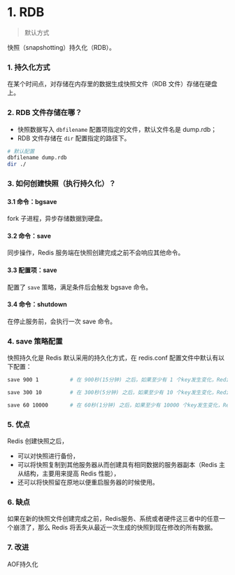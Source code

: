 # 1. RDB

> 默认方式

快照（snapshotting）持久化（RDB）。

### 1. 持久化方式
在某个时间点，对存储在内存里的数据生成快照文件（RDB 文件）存储在硬盘上。


### 2. RDB 文件存储在哪？
- 快照数据写入 `dbfilename` 配置项指定的文件，默认文件名是 dump.rdb；
- RDB 文件存储在 `dir` 配置指定的路径下。

```bash
# 默认配置
dbfilename dump.rdb
dir ./
```

### 3. 如何创建快照（执行持久化）？

#### 3.1 命令：bgsave
fork 子进程，异步存储数据到硬盘。

#### 3.2 命令：save
同步操作，Redis 服务端在快照创建完成之前不会响应其他命令。

#### 3.3 配置项：save
配置了 `save` 策略，满足条件后会触发 bgsave 命令。

#### 3.4 命令：shutdown
在停止服务前，会执行一次 save 命令。


### 4. save 策略配置
快照持久化是 Redis 默认采用的持久化方式，在 redis.conf 配置文件中默认有以下配置：

```bash
save 900 1			# 在 900秒(15分钟) 之后，如果至少有 1 个key发生变化，Redis 就会自动触发 BGSAVE 命令创建快照。

save 300 10			# 在 300秒(5分钟) 之后，如果至少有 10 个key发生变化，Redis 就会自动触发 BGSAVE 命令创建快照。

save 60 10000		# 在 60秒(1分钟) 之后，如果至少有 10000 个key发生变化，Redis 就会自动触发 BGSAVE 命令创建快照。
```


### 5. 优点
Redis 创建快照之后，

- 可以对快照进行备份，
- 可以将快照复制到其他服务器从而创建具有相同数据的服务器副本（Redis 主从结构，主要用来提高 Redis 性能），
- 还可以将快照留在原地以便重启服务器的时候使用。


### 6. 缺点
如果在新的快照文件创建完成之前，Redis服务、系统或者硬件这三者中的任意一个崩溃了，那么 Redis 将丢失从最近一次生成的快照到现在修改的所有数据。

### 7. 改进
AOF持久化
